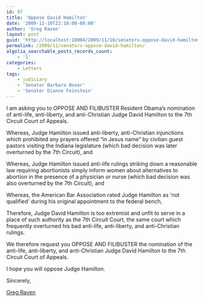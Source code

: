 ```yaml
---
id: 97
title: 'Oppose David Hamilton'
date: '2009-11-10T22:10:00-08:00'
author: 'Greg Raven'
layout: post
guid: 'http://localhost:10004/2009/11/10/senators-oppose-david-hamilton/'
permalink: /2009/11/senators-oppose-david-hamilton/
algolia_searchable_posts_records_count:
    - '1'
categories:
    - Letters
tags:
    - judiciary
    - 'Senator Barbara Boxer'
    - 'Senator Dianne Feinstein'
---
```


I am asking you to OPPOSE AND FILIBUSTER Resident Obama’s nomination of anti-life, anti-liberty, and anti-Christian Judge David Hamilton to the 7th Circuit Court of Appeals.  
  
Whereas, Judge Hamilton issued anti-liberty, anti-Christian injunctions which prohibited any prayers offered “in Jesus name” by civilian guest pastors visiting the Indiana legislature (which bad decision was later overturned by the 7th Circuit), and

Whereas, Judge Hamilton issued anti-life rulings striking down a reasonable law requiring abortionists simply inform women about alternatives to abortion in the presence of a physician or nurse (which bad decision was also overturned by the 7th Circuit), and  
  
Whereas, the American Bar Association rated Judge Hamilton as ‘not qualified’ during his original appointment to the federal bench,

Therefore, Judge David Hamilton is too extremist and unfit to serve in a place of such authority as the 7th Circuit Court, the same court which frequently overturned his bad anti-life, anti-liberty, and anti-Christian rulings.

We therefore request you OPPOSE AND FILIBUSTER the nomination of the anti-life, anti-liberty, and anti-Christian Judge David Hamilton to the 7th Circuit Court of Appeals.

I hope you will oppose Judge Hamilton.

Sincerely,

[Greg Raven](https://www.gregraven.org/)